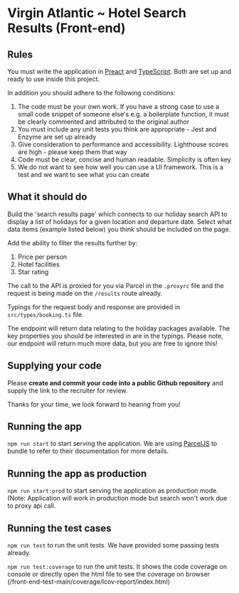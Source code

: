 # Virgin Atlantic ~ Hotel Search Results (Front-end)
## Rules
You must write the application in [Preact](https://preactjs.com/) and [TypeScript](https://www.typescriptlang.org/). Both are set up and ready to use inside this project.

In addition you should adhere to the following conditions:

1) The code must be your own work. If you have a strong case to use a small code snippet of someone else's e.g. a
boilerplate function, it must be clearly commented and attributed to the original author
1) You must include any unit tests you think are appropriate - Jest and Enzyme are set up already
1) Give consideration to performance and accessibility. Lighthouse scores are high - please keep them that way
1) Code must be clear, concise and human readable. Simplicity is often key
1) We do not want to see how well you can use a UI framework. This is a test and we want to see what you can create

## What it should do
Build the 'search results page' which connects to our holiday search API to display a list of holidays for a given location and departure date. Select what data items (example listed below) you think should be included on the page.

Add the ability to filter the results further by:

1) Price per person
1) Hotel facilities 
1) Star rating

The call to the API is proxied for you via Parcel in the `.proxyrc` file and the request is being made on the `/results` route already.

Typings for the request body and response are provided in `src/types/booking.ts` file.

The endpoint will return data relating to the holiday packages available. The key properties you should be interested in are in the typings.  Please note, our endpoint will return much more data, but you are free to ignore this!

## Supplying your code
Please **create and commit your code into a public Github repository** and supply the link to the recruiter for review.

Thanks for your time, we look forward to hearing from you!

## Running the app

`npm run start` to start serving the application. We are using [ParcelJS](https://parceljs.org/) to bundle to refer to their documentation for more details.

## Running the app as production
`npm run start:prod` to start serving the application as production mode. (Note: Application will work in production mode but search won't work due to proxy api call.

## Running the test cases
`npm run test` to run the unit tests. We have provided some passing tests already.

`npm run test:coverage` to run the unit tests. It shows the code coverage on console or directly open the html file to see the coverage on browser (/front-end-test-main/coverage/lcov-report/index.html)
